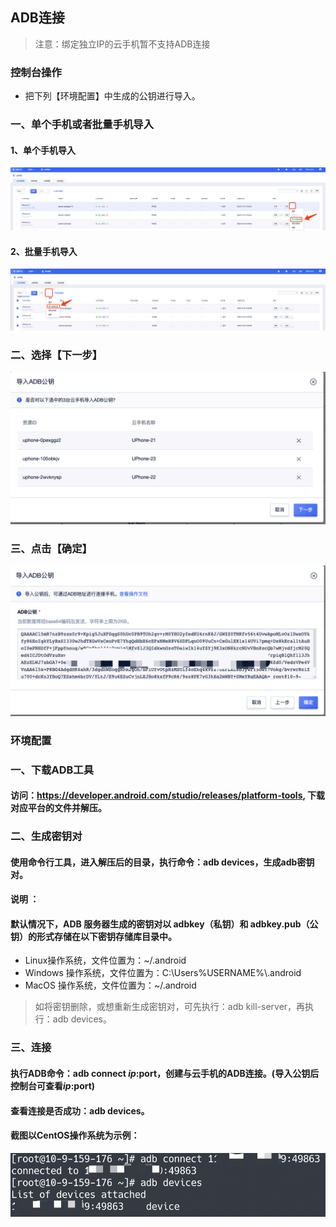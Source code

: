 ## ADB连接
>注意：绑定独立IP的云手机暂不支持ADB连接
### 控制台操作
* 把下列【环境配置】中生成的公钥进行导入。
### 一、单个手机或者批量手机导入
#### 1、单个手机导入 
![img](images/singleimport.png)
#### 2、批量手机导入
![img](images/batchimport.png)
### 二、选择【下一步】
![img](images/ADBnext.png)
### 三、点击【确定】
![img](images/ADBcommit.png)
### 环境配置
### 一、下载ADB工具
#### 访问：https://developer.android.com/studio/releases/platform-tools, 下载对应平台的文件并解压。

### 二、生成密钥对
#### 使用命令行工具，进入解压后的目录，执行命令：adb devices，生成adb密钥对。
#### 说明 ：
#### 默认情况下，ADB 服务器生成的密钥对以 adbkey（私钥）和 adbkey.pub（公钥）的形式存储在以下密钥存储库目录中。
* Linux操作系统，文件位置为：~/.android
* Windows 操作系统，文件位置为：C:\Users\%USERNAME%\\.android
* MacOS 操作系统，文件位置为：~/.android
>如将密钥删除，或想重新生成密钥对，可先执行：adb kill-server，再执行：adb devices。

### 三、连接
#### 执行ADB命令：adb connect $ip:$port，创建与云手机的ADB连接。(导入公钥后控制台可查看$ip:$port)
#### 查看连接是否成功：adb devices。
#### 截图以CentOS操作系统为示例：
![img](images/ADB.png)


